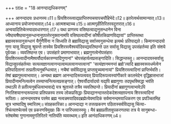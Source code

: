 +++
title = "18 आनन्दाद्यधिकरणम्"

+++
आनन्दादयः प्रधानस्य॥11॥ प्रियशिरस्त्वाद्यप्राप्तिरुपचयापचयौहिभेदे॥12॥ इतरेत्वर्थसामान्यात्॥13॥ आध्यानाय प्रयोजनाभावात्॥14॥ आत्मशब्दाच्च॥15॥ आत्मगृहीतिरितरवदुत्तरात्॥16॥ अन्वयादितिचेत्स्यादवधारणात्॥17॥ यथा प्राणस्य वसिष्ठत्वाद्यनुसन्धानेन विना ज्यैष्ठ्यश्रैष्ठ्यानुसन्धानानुपपत्तेरनुक्तानामपि वसिष्ठत्वादीनां कौषीतकिप्राणविद्यायां" प्राप्तिस्तथा ब्रह्मस्वरूपानुसन्धानं यैर्गुणैर्विना न सिध्यति ते ब्रह्मविद्यासु सर्वास्वनुसन्धेया इत्यर्थः प्रतिपाद्यते। किमानन्दादयो गुणा यासु विद्यासु श्रूयन्ते तास्वेव प्रियशिरस्त्वैश्वर्यादिवव्द्यवतिष्ठन्ते उत सर्वासु विद्यासु उपसंहर्तव्या इति संशये पूर्वःपक्षः। व्यवतिष्ठन्त एव। उपसंहारे प्रमाणाभावात्। ब्रह्मगुणत्वेनोपसंहारः प्रियशिरस्त्वादीनामैश्वर्यौदार्यकारुण्यादिगुणानां" चोपसंहार्यत्वप्रसङ्गादिति। सिद्धान्तस्तु। आनन्दादयस्सर्वासु विद्यासूपसंहर्तव्याः सत्यत्वज्ञानत्वानन्दत्वामलत्वानन्तत्वानां" 'सत्यंज्ञानमनन्तं ब्रह्मे'त्यादि ब्रह्मस्वरूपधर्मत्वेन प्रतिपादितानां तत्प्रतीत्यनुबन्धित्वात्। नचैषां सर्वविद्यासु प्राप्तावुच्यमानायां" प्रियशिरस्त्वादिनां प्राप्तिर्भवति। तेषां ब्रह्मगुमत्वाभावात्। अन्यथा ब्रह्मण आनन्दादिरूपत्ववत् प्रियादिरूपत्वस्यांगीकारे कालभेदेन वृद्धिह्रासभाजां प्रियादीनामनित्यत्वेन तस्याप्यनित्यत्वप्रसङ्गात्। ऐश्वर्यौदार्यादयो यद्यपि ब्रह्मगुणाः तदपृथक्सिद्धा भवंति तथाऽपि ते प्रतीत्यनुबंधित्वाभावाद्ये यत्र श्रुतास्ते तत्रैव व्यवतिष्ठन्ते। प्रियादीनां ब्रह्मगुणत्वाभावेऽपि निरतिशयानन्दरूपतया प्रतिपन्नस्य तस्य लोकप्रसिद्धाः प्रियाद्यानन्दास्तदेकदेशत्वज्ञापनाय शिरस्त्वादिनां रूपिताः। आनन्दमयश्च परमेव ब्रह्म नत्वन्नमयादिवदब्रह्मेत्येवमादिकं सर्वमानन्दमयाधिकरण एव प्रपञ्चितमिह सूत्र भाष्यादिषु स्मारितम्॥ संग्रहकारिका॥ आनन्दाद्या न तत्तत्प्रकरण पठितास्सर्वविद्यासु चिंत्या- श्चिंत्याश्चेत्सर्व एव प्रकरणविमुखाः किं न पारिप्लवास्स्युः। मैवं ब्रह्मप्रतीतावुपकरणतया तत्र ये सानुबन्धा- स्तेषामेषा गुणानाममुगतिरितरे नातियंति व्यवस्थाम्॥ इति आनंदाधिकरणम्॥4॥
